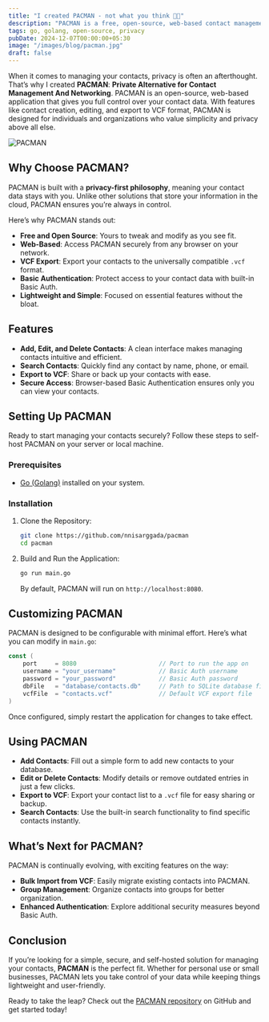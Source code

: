 ```yaml
---
title: "I created PACMAN - not what you think 👀👀"
description: "PACMAN is a free, open-source, web-based contact management app designed for simplicity and privacy."
tags: go, golang, open-source, privacy
pubDate: 2024-12-07T00:00:00+05:30
image: "/images/blog/pacman.jpg"
draft: false
---
```


When it comes to managing your contacts, privacy is often an afterthought. That’s why I created **PACMAN**: **Private Alternative for Contact Management And Networking**. PACMAN is an open-source, web-based application that gives you full control over your contact data. With features like contact creation, editing, and export to VCF format, PACMAN is designed for individuals and organizations who value simplicity and privacy above all else.

![PACMAN](https://nnisarg.in/images/blog/pacman.jpg)

## Why Choose PACMAN?

PACMAN is built with a **privacy-first philosophy**, meaning your contact data stays with you. Unlike other solutions that store your information in the cloud, PACMAN ensures you’re always in control.

Here’s why PACMAN stands out:

- **Free and Open Source**: Yours to tweak and modify as you see fit.
- **Web-Based**: Access PACMAN securely from any browser on your network.
- **VCF Export**: Export your contacts to the universally compatible `.vcf` format.
- **Basic Authentication**: Protect access to your contact data with built-in Basic Auth.
- **Lightweight and Simple**: Focused on essential features without the bloat.

## Features

- **Add, Edit, and Delete Contacts**: A clean interface makes managing contacts intuitive and efficient.
- **Search Contacts**: Quickly find any contact by name, phone, or email.
- **Export to VCF**: Share or back up your contacts with ease.
- **Secure Access**: Browser-based Basic Authentication ensures only you can view your contacts.

## Setting Up PACMAN

Ready to start managing your contacts securely? Follow these steps to self-host PACMAN on your server or local machine.

### Prerequisites

- [Go (Golang)](https://golang.org/dl/) installed on your system.

### Installation

1. Clone the Repository:

   ```bash
   git clone https://github.com/nnisarggada/pacman
   cd pacman
   ```

2. Build and Run the Application:

   ```bash
   go run main.go
   ```

   By default, PACMAN will run on `http://localhost:8080`.

## Customizing PACMAN

PACMAN is designed to be configurable with minimal effort. Here’s what you can modify in `main.go`:

```go
const (
    port     = 8080                       // Port to run the app on
    username = "your_username"            // Basic Auth username
    password = "your_password"            // Basic Auth password
    dbFile   = "database/contacts.db"     // Path to SQLite database file
    vcfFile  = "contacts.vcf"             // Default VCF export file
)
```

Once configured, simply restart the application for changes to take effect.

## Using PACMAN

- **Add Contacts**: Fill out a simple form to add new contacts to your database.
- **Edit or Delete Contacts**: Modify details or remove outdated entries in just a few clicks.
- **Export to VCF**: Export your contact list to a `.vcf` file for easy sharing or backup.
- **Search Contacts**: Use the built-in search functionality to find specific contacts instantly.

## What’s Next for PACMAN?

PACMAN is continually evolving, with exciting features on the way:

- **Bulk Import from VCF**: Easily migrate existing contacts into PACMAN.
- **Group Management**: Organize contacts into groups for better organization.
- **Enhanced Authentication**: Explore additional security measures beyond Basic Auth.

## Conclusion

If you’re looking for a simple, secure, and self-hosted solution for managing your contacts, **PACMAN** is the perfect fit. Whether for personal use or small businesses, PACMAN lets you take control of your data while keeping things lightweight and user-friendly.

Ready to take the leap? Check out the [PACMAN repository](https://github.com/nnisarggada/pacman) on GitHub and get started today!

